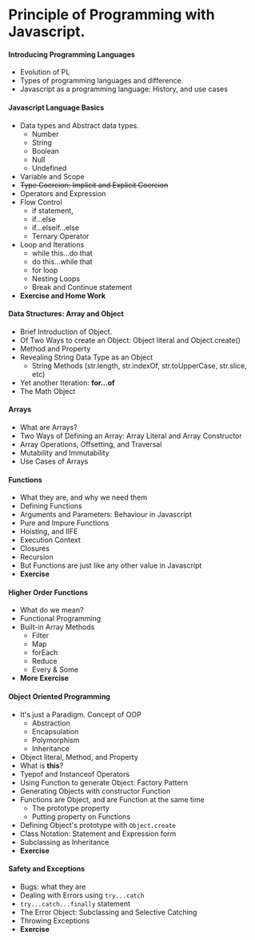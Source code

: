 # Principle of Programming with Javascript. 

#### Introducing Programming Languages
- Evolution of PL
- Types of programming languages and difference.
- Javascript as a programming language: History, and use cases
#### Javascript Language Basics
- Data types and Abstract data types.
    - Number
    - String
    - Boolean
    - Null
    - Undefined
- Variable and Scope
- <strike>Type Coercion: Implicit and Explicit Coercion</strike>
- Operators and Expression
- Flow Control
    - if statement,
    - if...else
    - if...elseif...else
    - Ternary Operator
- Loop and Iterations
    - while this...do that
    - do this...while that
    - for loop
    - Nesting Loops
    - Break and Continue statement
- **Exercise and Home Work**

#### Data Structures: Array and Object
- Brief Introduction of Object.
- Of Two Ways to create an Object: Object literal and Object.create()
- Method and Property
- Revealing String Data Type as an Object
    - String Methods (str.length, str.indexOf, str.toUpperCase, str.slice, etc)
- Yet another Iteration: **for...of**
- The Math Object

#### Arrays
- What are Arrays?
- Two Ways of Defining an Array: Array Literal and Array Constructor
- Array Operations, Offsetting, and Traversal
- Mutability and Immutability
- Use Cases of Arrays

#### Functions
- What they are, and why we need them
- Defining Functions
- Arguments and Parameters: Behaviour in Javascript
- Pure and Impure Functions
- Hoisting, and IIFE
- Execution Context
- Closures
- Recursion
- But Functions are just like any other value in Javascript
- **Exercise**    

#### Higher Order Functions
- What do we mean?
- Functional Programming
- Built-in Array Methods
    - Filter
    - Map
    - forEach
    - Reduce
    - Every & Some
- **More Exercise**

#### Object Oriented Programming
- It's just a Paradigm. Concept of OOP
    - Abstraction
    - Encapsulation
    - Polymorphism
    - Inheritance
- Object literal, Method, and Property
- What is **this**?
- Tyepof and Instanceof Operators
- Using Function to generate Object: Factory Pattern
- Generating Objects with constructor Function
- Functions are Object, and are Function at the same time
    - The prototype property
    - Putting property on Functions
- Defining Object's prototype with ```Object.create```
- Class Notation: Statement and Expression form            
- Subclassing as Inheritance
- **Exercise**

#### Safety and Exceptions
- Bugs: what they are
- Dealing with Errors using ```try...catch```
- ```try...catch...finally``` statement
- The Error Object: Subclassing and Selective Catching
- Throwing Exceptions
- **Exercise**